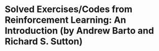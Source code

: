# Solved Exercises/Codes from Reinforcement Learning: An Introduction (by Andrew Barto and Richard S. Sutton)